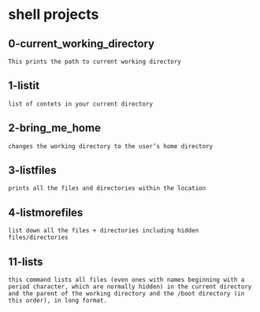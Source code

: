 # shell projects
## 0-current_working_directory
	This prints the path to current working directory
## 1-listit
	list of contets in your current directory
## 2-bring_me_home
	changes the working directory to the user’s home directory
## 3-listfiles
	prints all the files and directories within the location
## 4-listmorefiles
	list down all the files + directories including hidden files/directories
## 11-lists
	this command lists all files (even ones with names beginning with a period character, which are normally hidden) in the current directory and the parent of the working directory and the /boot directory (in this order), in long format.
